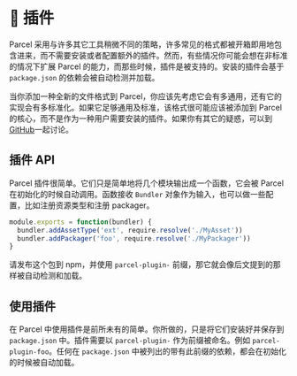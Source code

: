 # 🔌 插件

Parcel 采用与许多其它工具稍微不同的策略，许多常见的格式都被开箱即用地包含进来，而不需要安装或者配置额外的插件。然而，有些情况你可能会想在非标准的情况下扩展 Parcel 的能力，而那些时候，插件是被支持的。安装的插件会基于 `package.json` 的依赖会被自动检测并加载。

当你添加一种全新的文件格式到 Parcel，你应该先考虑它会有多通用，还有它的实现会有多标准化。如果它足够通用及标准，该格式很可能应该被添加到 Parcel 的核心，而不是作为一种用户需要安装的插件。如果你有其它的疑惑，可以到[GitHub](https://github.com/parcel-bundler/parcel/issues)一起讨论。

## 插件 API

Parcel 插件很简单。它们只是简单地将几个模块输出成一个函数，它会被 Parcel 在初始化的时候自动调用。函数接收 `Bundler` 对象作为输入，也可以做一些配置，比如注册资源类型和注册 packager。

```javascript
module.exports = function(bundler) {
  bundler.addAssetType('ext', require.resolve('./MyAsset'))
  bundler.addPackager('foo', require.resolve('./MyPackager'))
}
```

请发布这个包到 npm，并使用 `parcel-plugin-` 前缀，那它就会像后文提到的那样被自动检测和加载。

## 使用插件

在 Parcel 中使用插件是前所未有的简单。你所做的，只是将它们安装好并保存到 `package.json` 中。插件需要以 `parcel-plugin-` 作为前缀被命名。例如 `parcel-plugin-foo`。任何在 `package.json` 中被列出的带有此前缀的依赖，都会在初始化的时候被自动加载。

